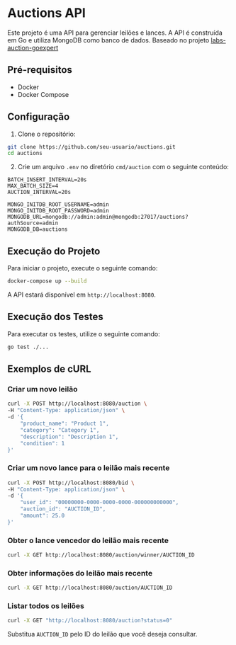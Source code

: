 # Auctions API

Este projeto é uma API para gerenciar leilões e lances. A API é construída em Go e utiliza MongoDB como banco de dados.
Baseado no projeto [labs-auction-goexpert](https://github.com/devfullcycle/labs-auction-goexpert)

## Pré-requisitos

- Docker
- Docker Compose

## Configuração

1. Clone o repositório:

```sh
git clone https://github.com/seu-usuario/auctions.git
cd auctions
```

2. Crie um arquivo `.env` no diretório `cmd/auction` com o seguinte conteúdo:

```
BATCH_INSERT_INTERVAL=20s
MAX_BATCH_SIZE=4
AUCTION_INTERVAL=20s

MONGO_INITDB_ROOT_USERNAME=admin
MONGO_INITDB_ROOT_PASSWORD=admin
MONGODB_URL=mongodb://admin:admin@mongodb:27017/auctions?authSource=admin
MONGODB_DB=auctions
```

## Execução do Projeto

Para iniciar o projeto, execute o seguinte comando:

```sh
docker-compose up --build
```

A API estará disponível em `http://localhost:8080`.

## Execução dos Testes

Para executar os testes, utilize o seguinte comando:

```sh
go test ./...
```

## Exemplos de cURL

### Criar um novo leilão

```sh
curl -X POST http://localhost:8080/auction \
-H "Content-Type: application/json" \
-d '{
    "product_name": "Product 1",
    "category": "Category 1",
    "description": "Description 1",
    "condition": 1
}'
```

### Criar um novo lance para o leilão mais recente

```sh
curl -X POST http://localhost:8080/bid \
-H "Content-Type: application/json" \
-d '{
    "user_id": "00000000-0000-0000-0000-000000000000",
    "auction_id": "AUCTION_ID",
    "amount": 25.0
}'
```

### Obter o lance vencedor do leilão mais recente

```sh
curl -X GET http://localhost:8080/auction/winner/AUCTION_ID
```

### Obter informações do leilão mais recente

```sh
curl -X GET http://localhost:8080/auction/AUCTION_ID
```

### Listar todos os leilões

```sh
curl -X GET "http://localhost:8080/auction?status=0"
```

Substitua `AUCTION_ID` pelo ID do leilão que você deseja consultar.